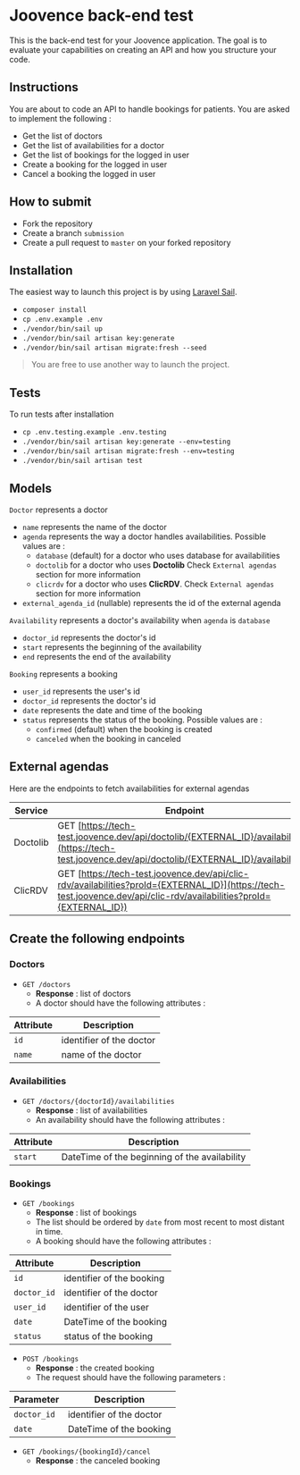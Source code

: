 # Joovence back-end test

This is the back-end test for your Joovence application. The goal is to evaluate your capabilities on creating an API and how you structure your code.

## Instructions

You are about to code an API to handle bookings for patients. You are asked to implement the following :

-   Get the list of doctors
-   Get the list of availabilities for a doctor
-   Get the list of bookings for the logged in user
-   Create a booking for the logged in user
-   Cancel a booking the logged in user

## How to submit

-   Fork the repository
-   Create a branch `submission`
-   Create a pull request to `master` on your forked repository

## Installation

The easiest way to launch this project is by using [Laravel Sail](https://laravel.com/docs/8.x/sail#introduction).

-   `composer install`
-   `cp .env.example .env`
-   `./vendor/bin/sail up`
-   `./vendor/bin/sail artisan key:generate`
-   `./vendor/bin/sail artisan migrate:fresh --seed`

> You are free to use another way to launch the project.

## Tests

To run tests after installation

-   `cp .env.testing.example .env.testing`
-   `./vendor/bin/sail artisan key:generate --env=testing`
-   `./vendor/bin/sail artisan migrate:fresh --env=testing`
-   `./vendor/bin/sail artisan test`

## Models

`Doctor` represents a doctor

-   `name` represents the name of the doctor
-   `agenda` represents the way a doctor handles availabilities. Possible values are :
    -   `database` (default) for a doctor who uses database for availabilities
    -   `doctolib` for a doctor who uses **Doctolib** Check `External agendas` section for more information
    -   `clicrdv` for a doctor who uses **ClicRDV**. Check `External agendas` section for more information
-   `external_agenda_id` (nullable) represents the id of the external agenda

`Availability` represents a doctor's availability when `agenda` is `database`

-   `doctor_id` represents the doctor's id
-   `start` represents the beginning of the availability
-   `end` represents the end of the availability

`Booking` represents a booking

-   `user_id` represents the user's id
-   `doctor_id` represents the doctor's id
-   `date` represents the date and time of the booking
-   `status` represents the status of the booking. Possible values are :
    -   `confirmed` (default) when the booking is created
    -   `canceled` when the booking in canceled

## External agendas

Here are the endpoints to fetch availabilities for external agendas

| Service  | Endpoint                                                                                                                                                             |
| -------- | -------------------------------------------------------------------------------------------------------------------------------------------------------------------- |
| Doctolib | GET [https://tech-test.joovence.dev/api/doctolib/{EXTERNAL_ID}/availabilities](https://tech-test.joovence.dev/api/doctolib/{EXTERNAL_ID}/availabilities)             |
| ClicRDV  | GET [https://tech-test.joovence.dev/api/clic-rdv/availabilities?proId={EXTERNAL_ID}](https://tech-test.joovence.dev/api/clic-rdv/availabilities?proId={EXTERNAL_ID}) |

## Create the following endpoints

### Doctors

-   `GET /doctors`
    -   **Response** : list of doctors
    -   A doctor should have the following attributes :

| Attribute | Description              |
| --------- | ------------------------ |
| `id`      | identifier of the doctor |
| `name`    | name of the doctor       |

### Availabilities

-   `GET /doctors/{doctorId}/availabilities`
    -   **Response** : list of availabilities
    -   An availability should have the following attributes :

| Attribute | Description                                   |
| --------- | --------------------------------------------- |
| `start`   | DateTime of the beginning of the availability |

### Bookings

-   `GET /bookings`
    -   **Response** : list of bookings
    -   The list should be ordered by `date` from most recent to most distant in time.
    -   A booking should have the following attributes :

| Attribute   | Description               |
| ----------- | ------------------------- |
| `id`        | identifier of the booking |
| `doctor_id` | identifier of the doctor  |
| `user_id`   | identifier of the user    |
| `date`      | DateTime of the booking   |
| `status`    | status of the booking     |

-   `POST /bookings`
    -   **Response** : the created booking
    -   The request should have the following parameters :

| Parameter   | Description              |
| ----------- | ------------------------ |
| `doctor_id` | identifier of the doctor |
| `date`      | DateTime of the booking  |

-   `GET /bookings/{bookingId}/cancel`
    -   **Response** : the canceled booking
